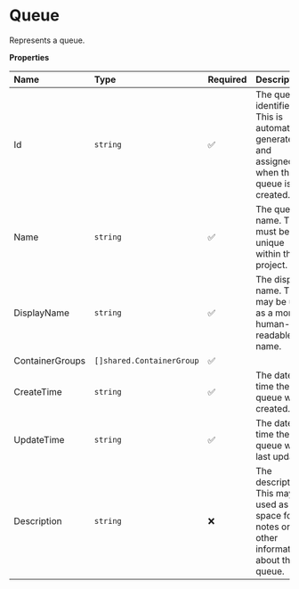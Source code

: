 # Queue

Represents a queue.

**Properties**

| Name            | Type                      | Required | Description                                                                                   |
| :-------------- | :------------------------ | :------- | :-------------------------------------------------------------------------------------------- |
| Id              | `string`                  | ✅       | The queue identifier. This is automatically generated and assigned when the queue is created. |
| Name            | `string`                  | ✅       | The queue name. This must be unique within the project.                                       |
| DisplayName     | `string`                  | ✅       | The display name. This may be used as a more human-readable name.                             |
| ContainerGroups | `[]shared.ContainerGroup` | ✅       |                                                                                               |
| CreateTime      | `string`                  | ✅       | The date and time the queue was created.                                                      |
| UpdateTime      | `string`                  | ✅       | The date and time the queue was last updated.                                                 |
| Description     | `string`                  | ❌       | The description. This may be used as a space for notes or other information about the queue.  |
